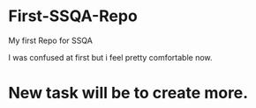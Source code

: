 # First-SSQA-Repo
My first Repo for SSQA

I was confused at first but i feel pretty comfortable now.
# New task will be to create more. 
